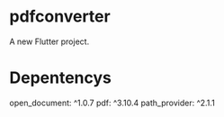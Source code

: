 # pdfconverter

A new Flutter project.
# Depentencys
   open_document: ^1.0.7
   pdf: ^3.10.4
   path_provider: ^2.1.1
